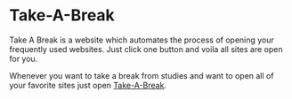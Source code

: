# Take-A-Break
Take A Break is a website which automates the process of opening your frequently used websites.
Just click one button and voila all sites are open for you.

Whenever you want to take a break from studies and want to open all of your favorite sites just open [Take-A-Break](http://www.ifinishedmy.study).

